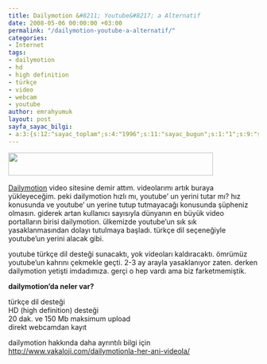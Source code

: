 ```yaml
---
title: Dailymotion &#8211; Youtube&#8217; a Alternatif
date: 2008-05-06 00:00:00 +03:00
permalink: "/dailymotion-youtube-a-alternatif/"
categories:
- İnternet
tags:
- dailymotion
- hd
- high definition
- türkçe
- video
- webcam
- youtube
author: emrahyumuk
layout: post
sayfa_sayac_bilgi:
- a:3:{s:12:"sayac_toplam";s:4:"1996";s:11:"sayac_bugun";s:1:"1";s:9:"son_okuma";s:10:"1364854948";}
---
```


<p style="text-align: center;">
  <img class="alignleft" style="float: left;" title="dailymotion" src="http://www.emrahyumuk.com/blog/wp-content/uploads/dailymotion.jpg" alt="" width="412" height="46" />
</p>

<p style="text-align: left;">
  <a href="http://www.emrahyumuk.com" target="_blank"></a>
</p>

<span style="color: #ffffff;">.<br /> </span>

<span style="color: #ffffff;">.</span>

<a href="http://www.emrahyumuk.com" target="_blank">Dailymotion</a> video sitesine demir attım. videolarımı artık buraya yükleyeceğim. peki dailymotion hızlı mı, youtube&#8217; un yerini tutar mı? hız konusunda ve youtube&#8217; un yerine tutup tutmayacağı konusunda şüpheniz olmasın. giderek artan kullanıcı sayısıyla dünyanın en büyük video portalların birisi dailymotion. ülkemizde youtube&#8217;un sık sık yasaklanmasından dolayı tutulmaya başladı. türkçe dil seçeneğiyle youtube&#8217;un yerini alacak gibi.

<p style="text-align: left;">
  <!--more-->
</p>

<p style="text-align: left;">
  youtube türkçe dil desteği sunacaktı, yok videoları kaldıracaktı. ömrümüz youtube&#8217;un kahrını çekmekle geçti. 2-3 ay arayla yasaklanıyor zaten. derken dailymotion yetişti imdadımıza. gerçi o hep vardı ama biz farketmemiştik.
</p>

<p style="text-align: left;">
  <strong>dailymotion&#8217;da neler var?</strong>
</p>

<p style="text-align: left;">
  türkçe dil desteği<br /> HD (high definition) desteği<br /> 20 dak. ve 150 Mb maksimum upload<br /> direkt webcamdan kayıt
</p>

<p style="text-align: left;">
  dailymotion hakkında daha ayrıntılı bilgi için<br /> <a href="http://www.vakaloji.com/dailymotionla-her-ani-videola/" target="_blank">http://www.vakaloji.com/dailymotionla-her-ani-videola/</a>
</p>

<p style="text-align: left;">
  <p style="text-align: left;">
    <p style="text-align: left;">